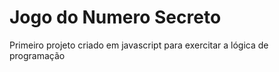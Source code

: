 # Jogo do Numero Secreto
 Primeiro projeto criado em javascript para exercitar a lógica de programação
